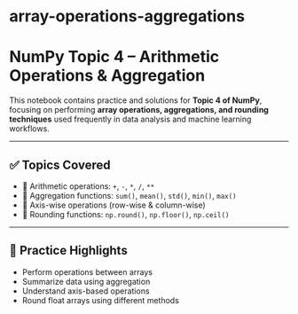# array-operations-aggregations

# NumPy Topic 4 – Arithmetic Operations & Aggregation

This notebook contains practice and solutions for **Topic 4 of NumPy**, focusing on performing **array operations, aggregations, and rounding techniques** used frequently in data analysis and machine learning workflows.

---

## ✅ Topics Covered

- 🔹 Arithmetic operations: `+`, `-`, `*`, `/`, `**`
- 🔹 Aggregation functions: `sum()`, `mean()`, `std()`, `min()`, `max()`
- 🔹 Axis-wise operations (row-wise & column-wise)
- 🔹 Rounding functions: `np.round()`, `np.floor()`, `np.ceil()`

---

## 📘 Practice Highlights

- Perform operations between arrays
- Summarize data using aggregation
- Understand axis-based operations
- Round float arrays using different methods



